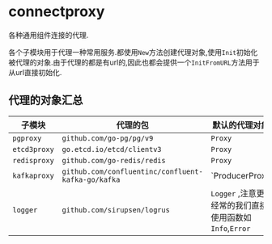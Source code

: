 # connectproxy

各种通用组件连接的代理.

各个子模块用于代理一种常用服务.都使用`New`方法创建代理对象,使用`Init`初始化被代理的对象.由于代理的都是有url的,因此也都会提供一个`InitFromURL`方法用于从url直接初始化.

## 代理的对象汇总

| 子模块       | 代理的包                                           | 默认的代理对象                                         |
| ------------ | -------------------------------------------------- | ------------------------------------------------------ |
| `pgproxy`    | `github.com/go-pg/pg/v9`                           | `Proxy`                                                |
| `etcd3proxy` | `go.etcd.io/etcd/clientv3`                         | `Proxy`                                                |
| `redisproxy` | `github.com/go-redis/redis`                        | `Proxy`                                                |
| `kafkaproxy` | `github.com/confluentinc/confluent-kafka-go/kafka` | `ProducerProxy|ConsumerProxy`                          |
| `logger`     | `github.com/sirupsen/logrus`                       | `Logger` ,注意更经常的我们直接使用函数如`Info`,`Error` |